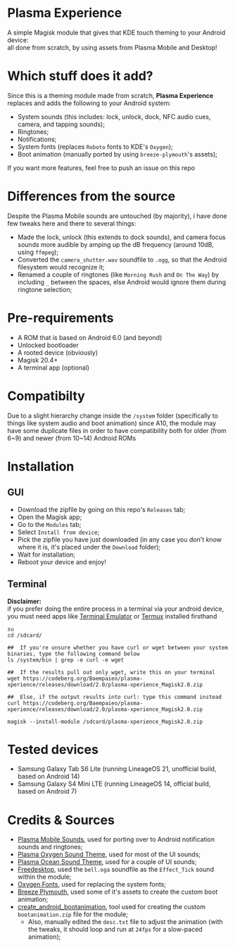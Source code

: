 # Plasma Experience
A simple Magisk module that gives that KDE touch theming to your Android device:  
all done from scratch, by using assets from Plasma Mobile and Desktop!  

# Which stuff does it add?
Since this is a theming module made from scratch, **Plasma Experience** replaces and adds the following to your Android system:  
* System sounds (this includes: lock, unlock, dock, NFC audio cues, camera, and tapping sounds);  
* Ringtones;  
* Notifications;  
* System fonts (replaces `Roboto` fonts to KDE's `Oxygen`);  
* Boot animation (manually ported by using `breeze-plymouth`'s assets);  

If you want more features, feel free to push an issue on this repo  

# Differences from the source
Despite the Plasma Mobile sounds are untouched (by majority), i have done few tweaks here and there to several things:  
* Made the lock, unlock (this extends to dock sounds), and camera focus sounds more audible by amping up the dB frequency (around 10dB, using `ffmpeg`);  
* Converted the `camera_shutter.wav` soundfile to `.ogg`, so that the Android filesystem would recognize it;  
* Renamed a couple of ringtones (like `Morning Rush` and `On The Way`) by including `_` between the spaces, else Android would ignore them during ringtone selection;  

# Pre-requirements
* A ROM that is based on Android 6.0 (and beyond)  
* Unlocked bootloader  
* A rooted device (obviously)  
* Magisk 20.4+
* A terminal app (optional)  

# Compatibilty
Due to a slight hierarchy change inside the `/system` folder (specifically to things like system audio and boot animation) since A10, the module may have some duplicate files in order to have compatibility both for older (from 6~9) and newer (from 10~14) Android ROMs  

# Installation
## GUI
* Download the zipfile by going on this repo's `Releases` tab;  
* Open the Magisk app;  
* Go to the `Modules` tab;  
* Select `Install from device`;  
* Pick the zipfile you have just downloaded (in any case you don't know where it is, it's placed under the `Download` folder);  
* Wait for installation;  
* Reboot your device and enjoy!

## Terminal
**Disclaimer:**  
if you prefer doing the entire process in a terminal via your android device, you must need apps like [Terminal Emulator](https://f-droid.org/en/packages/jackpal.androidterm/) or [Termux](https://f-droid.org/en/packages/com.termux/) installed firsthand  
```
su
cd /sdcard/

##  If you're unsure whether you have curl or wget between your system binaries, type the following command below
ls /system/bin | grep -e curl -e wget

##  If the results pull out only wget, write this on your terminal
wget https://codeberg.org/Baempaieo/plasma-xperience/releases/download/2.0/plasma-xperience_Magisk2.0.zip

##  Else, if the output results into curl: type this command instead
curl https://codeberg.org/Baempaieo/plasma-xperience/releases/download/2.0/plasma-xperience_Magisk2.0.zip

magisk --install-module /sdcard/plasma-xperience_Magisk2.0.zip
```

# Tested devices
* Samsung Galaxy Tab S6 Lite (running LineageOS 21, unofficial build, based on Android 14)  
* Samsung Galaxy S4 Mini LTE (running LineageOS 14, official build, based on Android 7)  

# Credits & Sources
* [Plasma Mobile Sounds](https://github.com/KDE/plasma-mobile-sounds), used for porting over to Android notification sounds and ringtones;
* [Plasma Oxygen Sound Theme](https://github.com/KDE/oxygen-sounds), used for most of the UI sounds;  
* [Plasma Ocean Sound Theme](https://github.com/KDE/ocean-sound-theme), used for a couple of UI sounds;  
* [Freedesktop](https://www.freedesktop.org/wiki/), used the `bell.oga` soundfile as the `Effect_Tick` sound within the module;  
* [Oxygen Fonts](https://github.com/vernnobile/oxygenFont), used for replacing the system fonts;  
* [Breeze Plymouth](https://github.com/KDE/breeze-plymouth), used some of it's assets to create the custom boot animation;  
* [create_android_bootanimation](https://github.com/iamantony/create_android_bootanimation), tool used for creating the custom `bootanimation.zip` file for the module;  
    * Also, manually edited the `desc.txt` file to adjust the animation (with the tweaks, it should loop and run at `24fps` for a slow-paced animation);  
